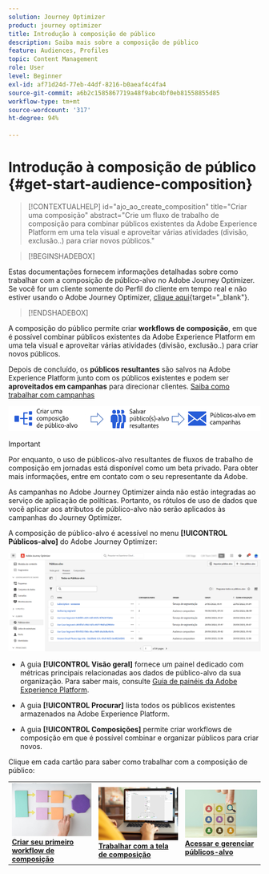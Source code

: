 ```yaml
---
solution: Journey Optimizer
product: journey optimizer
title: Introdução à composição de público
description: Saiba mais sobre a composição de público
feature: Audiences, Profiles
topic: Content Management
role: User
level: Beginner
exl-id: af71d24d-77eb-44df-8216-b0aeaf4c4fa4
source-git-commit: a6b2c1585867719a48f9abc4bf0eb81558855d85
workflow-type: tm+mt
source-wordcount: '317'
ht-degree: 94%

---
```


# Introdução à composição de público {#get-start-audience-composition}

>[!CONTEXTUALHELP]
>id="ajo_ao_create_composition"
>title="Criar uma composição"
>abstract="Crie um fluxo de trabalho de composição para combinar públicos existentes da Adobe Experience Platform em uma tela visual e aproveitar várias atividades (divisão, exclusão..) para criar novos públicos."

>[!BEGINSHADEBOX]

Estas documentações fornecem informações detalhadas sobre como trabalhar com a composição de público-alvo no Adobe Journey Optimizer. Se você for um cliente somente do Perfil do cliente em tempo real e não estiver usando o Adobe Journey Optimizer, [clique aqui](https://experienceleague.adobe.com/docs/experience-platform/segmentation/ui/audience-composition.html?lang=pt-BR){target="_blank"}.

>[!ENDSHADEBOX]

A composição do público permite criar **workflows de composição**, em que é possível combinar públicos existentes da Adobe Experience Platform em uma tela visual e aproveitar várias atividades (divisão, exclusão..) para criar novos públicos.

Depois de concluído, os **públicos resultantes** são salvos na Adobe Experience Platform junto com os públicos existentes e podem ser **aproveitados em campanhas** para direcionar clientes. [Saiba como trabalhar com campanhas](../campaigns/get-started-with-campaigns.md)

![](assets/audiences-process.png)

>[!IMPORTANT]
>
>Por enquanto, o uso de públicos-alvo resultantes de fluxos de trabalho de composição em jornadas está disponível como um beta privado. Para obter mais informações, entre em contato com o seu representante da Adobe.
>
>As campanhas no Adobe Journey Optimizer ainda não estão integradas ao serviço de aplicação de políticas. Portanto, os rótulos de uso de dados que você aplicar aos atributos de público-alvo não serão aplicados às campanhas do Journey Optimizer.

A composição de público-alvo é acessível no menu **[!UICONTROL Públicos-alvo]** do Adobe Journey Optimizer:

![](assets/audiences-browse.png)

* A guia **[!UICONTROL Visão geral]** fornece um painel dedicado com métricas principais relacionadas aos dados de público-alvo da sua organização. Para saber mais, consulte [Guia de painéis da Adobe Experience Platform](https://experienceleague.adobe.com/docs/experience-platform/dashboards/guides/segments.html?lang=pt-BR).

* A guia **[!UICONTROL Procurar]** lista todos os públicos existentes armazenados na Adobe Experience Platform.

* A guia **[!UICONTROL Composições]** permite criar workflows de composição em que é possível combinar e organizar públicos para criar novos.

Clique em cada cartão para saber como trabalhar com a composição de público:

<table style="table-layout:fixed"><tr style="border: 0;">
<td><a href="create-compositions.md"><img alt="Criar workflows de composição" src="../assets/do-not-localize/ao-workflows.jpg"></a>
<div><a href="create-compositions.md"><strong>Criar seu primeiro workflow de composição</strong></a></div></td>
<td><a href="composition-canvas.md"><img alt="Trabalhar com a tela de composição" src="../assets/do-not-localize/ao-canvas.jpg"></a>
<div><a href="composition-canvas.md"><strong>Trabalhar com a tela de composição</strong></a></div></td>
<td><a href="access-audiences.md"><img alt="Acessar e gerenciar públicos-alvo" src="../assets/do-not-localize/ao-audiences.jpeg"></a>
<div><a href="access-audiences.md"><strong>Acessar e gerenciar públicos-alvo</strong></a></div></td>
</tr></table>
